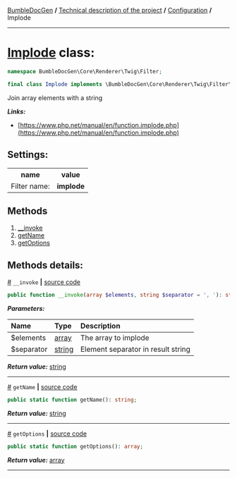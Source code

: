 [BumbleDocGen](../../README.md) **/**
[Technical description of the project](../readme.md) **/**
[Configuration](../01_configuration.md) **/**
Implode

---


# [Implode](https://github.com/bumble-tech/bumble-doc-gen/blob/master/src/Core/Renderer/Twig/Filter/Implode.php#L10) class:

```php
namespace BumbleDocGen\Core\Renderer\Twig\Filter;

final class Implode implements \BumbleDocGen\Core\Renderer\Twig\Filter\CustomFilterInterface
```
Join array elements with a string

***Links:***
- [https://www.php.net/manual/en/function.implode.php](https://www.php.net/manual/en/function.implode.php)


<h2>Settings:</h2>

<table>
    <tr>
        <th>name</th>
        <th>value</th>
    </tr>
    <tr>
        <td>Filter name:</td>
        <td><b>implode</b></td>
    </tr>
</table>

## Methods

1. [__invoke](#m-invoke) 
1. [getName](#mgetname) 
1. [getOptions](#mgetoptions) 

## Methods details:

<a name="m-invoke" href="#m-invoke">#</a> `__invoke`  **|** [source code](https://github.com/bumble-tech/bumble-doc-gen/blob/master/src/Core/Renderer/Twig/Filter/Implode.php#L17)
```php
public function __invoke(array $elements, string $separator = ', '): string;
```

***Parameters:***

| Name | Type | Description |
|:-|:-|:-|
$elements | [array](https://www.php.net/manual/en/language.types.array.php) | The array to implode |
$separator | [string](https://www.php.net/manual/en/language.types.string.php) | Element separator in result string |

***Return value:*** [string](https://www.php.net/manual/en/language.types.string.php)

---

<a name="mgetname" href="#mgetname">#</a> `getName`  **|** [source code](https://github.com/bumble-tech/bumble-doc-gen/blob/master/src/Core/Renderer/Twig/Filter/Implode.php#L22)
```php
public static function getName(): string;
```

***Return value:*** [string](https://www.php.net/manual/en/language.types.string.php)

---

<a name="mgetoptions" href="#mgetoptions">#</a> `getOptions`  **|** [source code](https://github.com/bumble-tech/bumble-doc-gen/blob/master/src/Core/Renderer/Twig/Filter/Implode.php#L27)
```php
public static function getOptions(): array;
```

***Return value:*** [array](https://www.php.net/manual/en/language.types.array.php)

---

